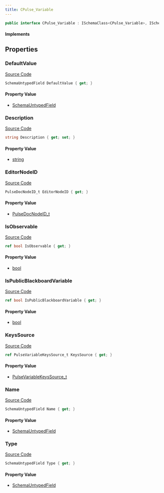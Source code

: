 ```yaml
---
title: CPulse_Variable
---
```


```csharp
public interface CPulse_Variable : ISchemaClass<CPulse_Variable>, ISchemaField, ISchemaClass, INativeHandle
```

#### Implements

## Properties

### DefaultValue

[Source Code](https://github.com/swiftly-solution/swiftlys2/blob/main/managed/src/SwiftlyS2.Generated/Schemas/Interfaces/CPulse_Variable.cs#L26)

```csharp
SchemaUntypedField DefaultValue { get; }
```

#### Property Value

- [SchemaUntypedField](/docs/api/shared/schemas/schemauntypedfield)

### Description

[Source Code](https://github.com/swiftly-solution/swiftlys2/blob/main/managed/src/SwiftlyS2.Generated/Schemas/Interfaces/CPulse_Variable.cs#L20)

```csharp
string Description { get; set; }
```

#### Property Value

- [string](https://learn.microsoft.com/dotnet/api/system.string)

### EditorNodeID

[Source Code](https://github.com/swiftly-solution/swiftlys2/blob/main/managed/src/SwiftlyS2.Generated/Schemas/Interfaces/CPulse_Variable.cs#L34)

```csharp
PulseDocNodeID_t EditorNodeID { get; }
```

#### Property Value

- [PulseDocNodeID_t](/docs/api/shared/schemadefinitions/pulsedocnodeid_t)

### IsObservable

[Source Code](https://github.com/swiftly-solution/swiftlys2/blob/main/managed/src/SwiftlyS2.Generated/Schemas/Interfaces/CPulse_Variable.cs#L32)

```csharp
ref bool IsObservable { get; }
```

#### Property Value

- [bool](https://learn.microsoft.com/dotnet/api/system.boolean)

### IsPublicBlackboardVariable

[Source Code](https://github.com/swiftly-solution/swiftlys2/blob/main/managed/src/SwiftlyS2.Generated/Schemas/Interfaces/CPulse_Variable.cs#L30)

```csharp
ref bool IsPublicBlackboardVariable { get; }
```

#### Property Value

- [bool](https://learn.microsoft.com/dotnet/api/system.boolean)

### KeysSource

[Source Code](https://github.com/swiftly-solution/swiftlys2/blob/main/managed/src/SwiftlyS2.Generated/Schemas/Interfaces/CPulse_Variable.cs#L28)

```csharp
ref PulseVariableKeysSource_t KeysSource { get; }
```

#### Property Value

- [PulseVariableKeysSource_t](/docs/api/shared/schemadefinitions/pulsevariablekeyssource_t)

### Name

[Source Code](https://github.com/swiftly-solution/swiftlys2/blob/main/managed/src/SwiftlyS2.Generated/Schemas/Interfaces/CPulse_Variable.cs#L18)

```csharp
SchemaUntypedField Name { get; }
```

#### Property Value

- [SchemaUntypedField](/docs/api/shared/schemas/schemauntypedfield)

### Type

[Source Code](https://github.com/swiftly-solution/swiftlys2/blob/main/managed/src/SwiftlyS2.Generated/Schemas/Interfaces/CPulse_Variable.cs#L23)

```csharp
SchemaUntypedField Type { get; }
```

#### Property Value

- [SchemaUntypedField](/docs/api/shared/schemas/schemauntypedfield)

